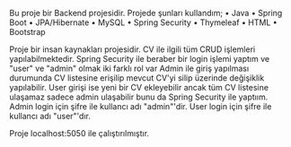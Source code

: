 Bu proje bir Backend projesidir. Projede şunları kullandım;
•	Java
•	Spring Boot
•	JPA/Hibernate
•	MySQL
•	Spring Security
•	Thymeleaf
•	HTML
•	Bootstrap

Proje bir insan kaynakları projesidir. CV ile ilgili tüm CRUD işlemleri yapılabilmektedir. Spring Security ile beraber bir login işlemi yaptım ve "user" ve "admin" olmak iki farklı rol var
Admin ile giriş yapılması durumunda CV listesine erişilip mevcut CV'yi silip üzerinde değişiklik yapılabilir. User girişi ise yeni bir CV ekleyebilir ancak tüm CV listesine ulaşamaz sadece admin ulaşabilir bunu da Spring Security ile yaptıım.
Admin login için şifre ile kullancı adı "admin"'dir.
User login için şifre ile kullancı adı "user"'dır.

Proje localhost:5050 ile çalıştırılmıştır.




